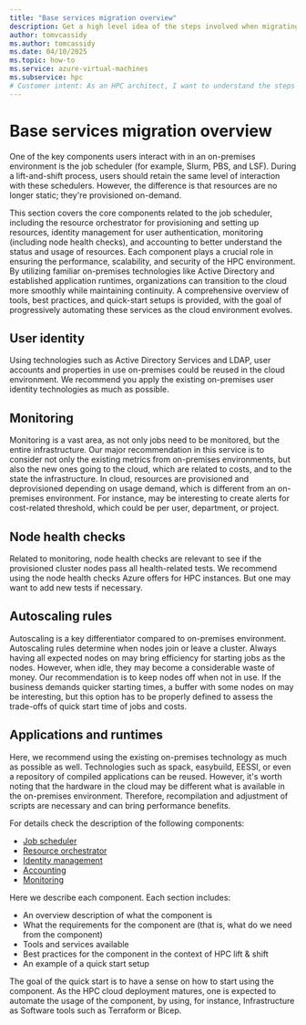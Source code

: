 ```yaml
---
title: "Base services migration overview"
description: Get a high level idea of the steps involved when migrating base services during a migration of high performance computing architecture.
author: tomvcassidy
ms.author: tomcassidy
ms.date: 04/10/2025
ms.topic: how-to
ms.service: azure-virtual-machines
ms.subservice: hpc
# Customer intent: As an HPC architect, I want to understand the steps involved in migrating base services to the cloud, so that I can ensure a seamless transition while maintaining performance, scalability, and cost-effectiveness of my high-performance computing environment.
---
```


# Base services migration overview

One of the key components users interact with in an on-premises environment is the job scheduler (for example, Slurm, PBS, and LSF). During a lift-and-shift process, users should retain the same level of interaction with these schedulers. However, the difference is that resources are no longer static; they're provisioned on-demand.

This section covers the core components related to the job scheduler, including the resource orchestrator for provisioning and setting up resources, identity management for user authentication, monitoring (including node health checks), and accounting to better understand the status and usage of resources. Each component plays a crucial role in ensuring the performance, scalability, and security of the HPC environment. By utilizing familiar on-premises technologies like Active Directory and established application runtimes, organizations can transition to the cloud more smoothly while maintaining continuity. A comprehensive overview of tools, best practices, and quick-start setups is provided, with the goal of progressively automating these services as the cloud environment evolves.

## User identity

Using technologies such as Active Directory Services and LDAP, user accounts and properties in use on-premises could be reused in the cloud environment. We recommend you apply the existing on-premises user identity technologies as much as possible.

## Monitoring

Monitoring is a vast area, as not only jobs need to be monitored, but the entire infrastructure. Our major recommendation in this service is to consider not only the existing metrics from on-premises environments, but also the new ones going to the cloud, which are related to costs, and to the state the infrastructure. In cloud, resources are provisioned and deprovisioned depending on usage demand, which is different from an on-premises environment. For instance, may be interesting to create alerts for cost-related threshold, which could be per user, department, or project.

## Node health checks 

Related to monitoring, node health checks are relevant to see if the provisioned cluster nodes pass all health-related tests. We recommend using the node health checks Azure offers for HPC instances. But one may want to add new tests if necessary.

## Autoscaling rules 

Autoscaling is a key differentiator compared to on-premises environment. Autoscaling rules determine when nodes join or leave a cluster. Always having all expected nodes on may bring efficiency for starting jobs as the nodes. However, when idle, they may become a considerable waste of money. Our recommendation is to keep nodes off when not in use. If the business demands quicker starting times, a buffer with some nodes on may be interesting, but this option has to be properly defined to assess the trade-offs of quick start time of jobs and costs.

## Applications and runtimes

Here, we recommend using the existing on-premises technology as much as possible as well. Technologies such as spack, easybuild, EESSI, or even a repository of compiled applications can be reused. However, it's worth noting that the hardware in the cloud may be different what is available in the on-premises environment. Therefore, recompilation and adjustment of scripts are necessary and can bring performance benefits.

For details check the description of the following components:

- [Job scheduler](lift-and-shift-step-2-job-scheduler.md)
- [Resource orchestrator](lift-and-shift-step-2-resource-orchestrator.md)
- [Identity management](lift-and-shift-step-2-identity.md)
- [Accounting](lift-and-shift-step-2-accounting.md)
- [Monitoring](lift-and-shift-step-2-monitor.md)

Here we describe each component. Each section includes:

- An overview description of what the component is
- What the requirements for the component are (that is, what do we need from the component)
- Tools and services available
- Best practices for the component in the context of HPC lift & shift
- An example of a quick start setup

The goal of the quick start is to have a sense on how to start using the component. As the HPC cloud deployment matures, one is expected to automate the usage of the component, by using, for instance, Infrastructure as Software tools such as Terraform or Bicep.
